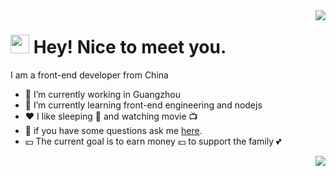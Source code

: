 <img align='right' src='https://i.imgur.com/HT8q4xC.png'>
<h1><img src="https://emojis.slackmojis.com/emojis/images/1531849430/4246/blob-sunglasses.gif?1531849430" width="30"/> Hey! Nice to meet you.</h1>

I am a front-end developer from China

- 🔭 I’m currently working in Guangzhou
- 🌱 I’m currently learning front-end engineering and nodejs
- ❤️ I like sleeping 🛌 and watching movie 📺 
- 💬 if you have some questions ask me [here](https://lorre0322.github.com/about).
- 💴 The current goal is to earn money 💴 to support the family 💕

<img src="https://github-stats.liuli.lol/api?username=Lorre0322&theme=html&show_icons=true&include_all_commits=true&count_private=true" align="right">
